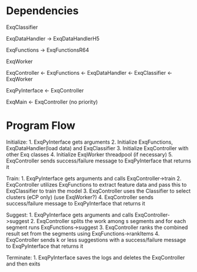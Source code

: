Dependencies
=============

ExqClassifier


ExqDataHandler  ->  ExqDataHandlerH5


ExqFunctions    ->  ExqFunctionsR64


ExqWorker


ExqController   <-  ExqFunctions
                <-  ExqDataHandler
                <-  ExqClassifier
                <-  ExqWorker


ExqPyInterface  <-  ExqController



ExqMain         <-  ExqController (no priority)



Program Flow
=============

Initialize:
    1. ExqPyInterface gets arguments
    2. Initialize ExqFunctions, ExqDataHandler(load data) and ExqClassifier
    3. Initialize ExqController with other Exq classes
    4. Initialize ExqWorker threadpool (if necessary)
    5. ExqController sends success/failure message to ExqPyInterface that returns it


Train:
    1. ExqPyInterface gets arguments and calls ExqController->train
    2. ExqController utilizes ExqFunctions to extract feature data and pass this to ExqClassifier to train the model
    3. ExqController uses the Classifier to select clusters (eCP only) (use ExqWorker?)
    4. ExqController sends success/failure message to ExqPyInterface that returns it


Suggest:
    1. ExqPyInterface gets arguments and calls ExqController->suggest
    2. ExqController splits the work among s segments and for each segment runs ExqFunctions->suggest
    3. ExqController ranks the combined result set from the segments using ExqFunctions->rankItems
    4. ExqController sends k or less suggestions with a success/failure message to ExqPyInterface that returns it


Terminate:
    1. ExqPyInterface saves the logs and deletes the ExqController and then exits
    
